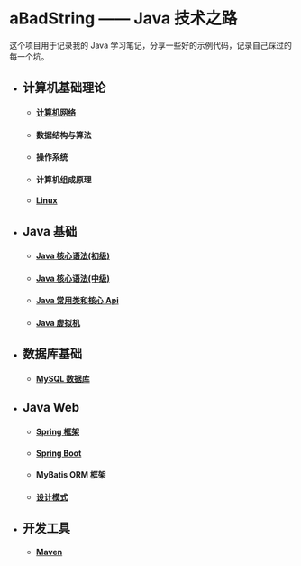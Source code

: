 # aBadString —— Java 技术之路

这个项目用于记录我的 Java 学习笔记，分享一些好的示例代码，记录自己踩过的每一个坑。


- ## 计算机基础理论

    - #### [计算机网络](/Network.md)

    - #### 数据结构与算法

    - #### 操作系统

    - #### 计算机组成原理

    - #### [Linux](/Linux.md)


- ## Java 基础

    - #### [Java 核心语法(初级)](/JavaPrimary.md)

    - #### [Java 核心语法(中级)](/JavaIntermediate.md)

    - #### [Java 常用类和核心 Api](/JavaApi.md)

    - #### [Java 虚拟机](/JVM.md)


- ## 数据库基础

    - #### [MySQL 数据库](/MySQL.md)


- ## Java Web

    - #### [Spring 框架](/Spring.md)

    - #### [Spring Boot](/SpringBoot.md)

    - #### MyBatis ORM 框架

    - #### [设计模式](/DesignPattern.md)


- ## 开发工具

    - #### [Maven](/Maven.md)


<!-- 

	- 程序羊 https://github.com/hansonwang99/JavaCollection
	- Java开源项目 
		- https://mp.weixin.qq.com/s/y59hmDbQj1QglVj90viZqw
		- https://mp.weixin.qq.com/s/PmxVlkI9LUmnqqSk0Frqeg
阿里开源的 IDE 代码规约检测插件 https://github.com/alibaba/p3c

 -->